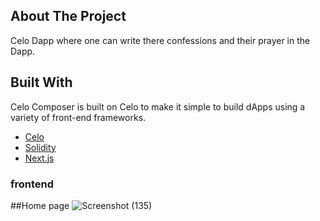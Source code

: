 

## About The Project

Celo Dapp where one can write there confessions and their prayer in the Dapp.

## Built With

Celo Composer is built on Celo to make it simple to build dApps using a variety of front-end frameworks.

- [Celo](https://celo.org/)
- [Solidity](https://docs.soliditylang.org/en/v0.8.15/)
- [Next.js](https://nextjs.org/)



### frontend 

##Home page
![Screenshot (135)](https://user-images.githubusercontent.com/84716922/203034192-3198ff06-3e76-435d-b769-69b13c314f5c.png)
